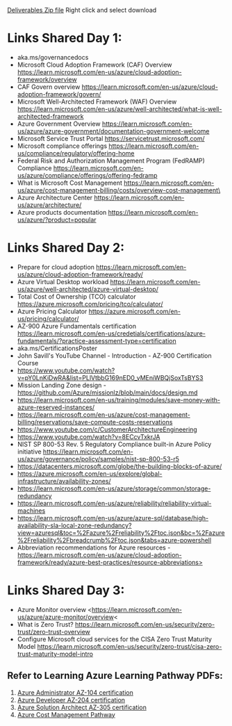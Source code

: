 [Deliverables Zip file](Pathway-Files/AZ-Governance-Deliverables.zip) Right click and select download

# Links Shared Day 1:
- aka.ms/governancedocs
- Microsoft Cloud Adoption Framework (CAF) Overview <https://learn.microsoft.com/en-us/azure/cloud-adoption-framework/overview>
- CAF Govern overview <https://learn.microsoft.com/en-us/azure/cloud-adoption-framework/govern/>
- Microsoft Well-Architected Framework (WAF) Overview <https://learn.microsoft.com/en-us/azure/well-architected/what-is-well-architected-framework>
- Azure Government Overview <https://learn.microsoft.com/en-us/azure/azure-government/documentation-government-welcome>
- Microsoft Service Trust Portal <https://servicetrust.microsoft.com/>
- Microsoft compliance offerings <https://learn.microsoft.com/en-us/compliance/regulatory/offering-home>
- Federal Risk and Authorization Management Program (FedRAMP) Compliance <https://learn.microsoft.com/en-us/azure/compliance/offerings/offering-fedramp>
- What is Microsoft Cost Management <https://learn.microsoft.com/en-us/azure/cost-management-billing/costs/overview-cost-management\>
- Azure Architecture Center <https://learn.microsoft.com/en-us/azure/architecture/>
- Azure products documentation <https://learn.microsoft.com/en-us/azure/?product=popular>

# Links Shared Day 2:
- Prepare for cloud adoption <https://learn.microsoft.com/en-us/azure/cloud-adoption-framework/ready/>
- Azure Virtual Desktop workload <https://learn.microsoft.com/en-us/azure/well-architected/azure-virtual-desktop/>
- Total Cost of Ownership (TCO) calculator <https://azure.microsoft.com/pricing/tco/calculator/>
- Azure Pricing Calculator <https://azure.microsoft.com/en-us/pricing/calculator/>
- AZ-900 Azure Fundamentals certification <https://learn.microsoft.com/en-us/credetials/certifications/azure-fundamentals/?practice-assessment-type=certification>
- aka.ms/CertificationsPoster  
- John Savill's YouTube Channel - Introduction - AZ-900 Certification Course
- <https://www.youtube.com/watch?v=pY0LnKiDwRA&list=PLlVtbbG169nED0_vMEniWBQjSoxTsBYS3>
- Mission Landing Zone design - <https://github.com/Azure/missionlz/blob/main/docs/design.md>
- <https://learn.microsoft.com/en-us/training/modules/save-money-with-azure-reserved-instances/>
- <https://learn.microsoft.com/en-us/azure/cost-management-billing/reservations/save-compute-costs-reservations>
- <https://www.youtube.com/c/CustomerArchitectureEngineering>
- <https://www.youtube.com/watch?v=8ECcvTxkrJA> 
- NIST SP 800-53 Rev. 5 Regulatory Compliance built-in Azure Policy initiative <https://learn.microsoft.com/en-us/azure/governance/policy/samples/nist-sp-800-53-r5>
- <https://datacenters.microsoft.com/globe/the-building-blocks-of-azure/>
- <https://azure.microsoft.com/en-us/explore/global-infrastructure/availability-zones/>
- <https://learn.microsoft.com/en-us/azure/storage/common/storage-redundancy>
- <https://learn.microsoft.com/en-us/azure/reliability/reliability-virtual-machines>
- <https://learn.microsoft.com/en-us/azure/azure-sql/database/high-availability-sla-local-zone-redundancy?view=azuresql&toc=%2Fazure%2Freliability%2Ftoc.json&bc=%2Fazure%2Freliability%2Fbreadcrumb%2Ftoc.json&tabs=azure-powershell>
- Abbreviation recommendations for Azure resources - https://learn.microsoft.com/en-us/azure/cloud-adoption-framework/ready/azure-best-practices/resource-abbreviations>

# Links Shared Day 3:
- Azure Monitor overview <https://learn.microsoft.com/en-us/azure/azure-monitor/overview<
- What is Zero Trust? <https://learn.microsoft.com/en-us/security/zero-trust/zero-trust-overview>
- Configure Microsoft cloud services for the CISA Zero Trust Maturity Model <https://learn.microsoft.com/en-us/security/zero-trust/cisa-zero-trust-maturity-model-intro>


## Refer to Learning Azure Learning Pathway PDFs:
1. [Azure Administrator AZ-104 certification](Pathway-Files/Azure-Administrator-AZ-104-Pathway.pdf)
2. [Azure Developer AZ-204 certification](Pathway-Files/Azure-Developer-AZ-204-Pathway.pdf)
3. [Azure Solution Architect AZ-305 certification](Pathway-Files/Azure-Solution-Architect-AZ-305-Pathway.pdf)
4. [Azure Cost Management Pathway](Pathway-Files/Azure-Cost-Management-Pathway.pdf)
